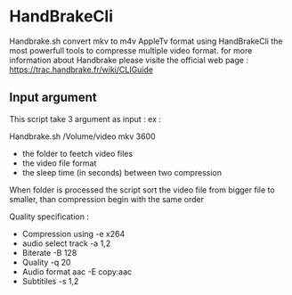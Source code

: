 # HandBrakeCli
Handbrake.sh convert mkv to m4v AppleTv format using HandBrakeCli the most powerfull tools to compresse multiple video format.
for more information about Handbrake please visite the official web page :
https://trac.handbrake.fr/wiki/CLIGuide

## Input argument
This script take 3 argument as input :
ex :  

Handbrake.sh /Volume/video mkv 3600

- the folder to feetch video files
- the video file format 
- the sleep time (in seconds) between two compression

When folder is processed the script sort the video file from bigger file to smaller, than compression begin with the same order

Quality specification : 

- Compression using -e x264
- audio select track -a 1,2
- Biterate -B 128
- Quality -q 20
- Audio format aac -E copy:aac
- Subtitiles -s 1,2


